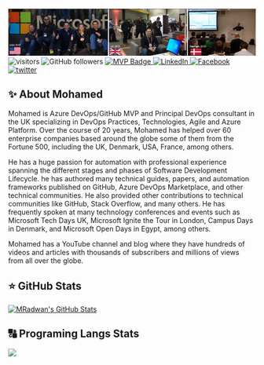 ![banner.jpg](https://github.com/MohamedRadwan-DevOps/MohamedRadwan-DevOps/blob/main/Mo-radwan-banner-2022.png)
![visitors](https://visitor-badge.glitch.me/badge?page_id=mohamed-radwan-devops.visitor-badge)
![GitHub followers](https://img.shields.io/github/followers/MohamedRadwan-DevOps?style=social)
<a href="https://mvp.microsoft.com/pt-br/PublicProfile/5001515?fullName=Mohamed%20Radwan" target="_blank">
	<img src="https://img.shields.io/badge/-MVP%20Profile-blue?style=flat-square&logo=Microsoft&logoColor=white" alt="MVP Badge">
<a href="https://www.linkedin.com/in/mohamedahmedradwan/" target="_blank">
	<img src="https://img.shields.io/badge/LinkedIn-%230077B5.svg?&style=flat-square&logo=linkedin&logoColor=white" alt="LinkedIn">
</a>
<a href="https://www.facebook.com/mradwandevops" target="_blank">
	<img src="https://img.shields.io/badge/Facebook-%231877F2.svg?&style=flat-square&logo=facebook&logoColor=white" alt="Facebook">
</a>
<a href="https://twitter.com/mradwan06" target="_blank">
	<img src="https://img.shields.io/badge/twitter-blue?&style=flat-square&logo=twitter&logoColor=white" alt="twitter">
</a>


<h2>✨ About Mohamed</h2>

Mohamed is Azure DevOps/GitHub MVP and Principal DevOps consultant in the UK specializing in DevOps Practices, Technologies, Agile and Azure Platform. Over the course of 20 years, Mohamed has helped over 60 enterprise companies based around the globe some of them from the Fortune 500, including the UK, Denmark, USA, France, among others. 

He has a huge passion for automation with professional experience spanning the different stages and phases of Software Development Lifecycle. he has authored many technical guides, papers, and automation frameworks published on GitHub, Azure DevOps Marketplace, and other technical communities. He also provided other contributions to technical communities like GitHub, Stack Overflow, and many others. He has frequently spoken at many technology conferences and events such as Microsoft Tech Days UK, Microsoft Ignite the Tour in London, Campus Days in Denmark, and Microsoft Open Days in Egypt, among others.

Mohamed has a YouTube channel and blog where they have hundreds of videos and articles with thousands of subscribers and millions of views from all over the globe.


<h2>⭐ GitHub Stats</h2>

[![MRadwan's GitHub Stats](https://github-readme-stats.vercel.app/api?username=MohamedRadwan-DevOps&show_icons=true)](https://github.com/MohamedRadwan-DevOps)



<h2>🔠 Programing Langs Stats</h2>

<img src="https://github-readme-stats.vercel.app//api/top-langs/?username=MohamedRadwan-DevOps&layout=compact&theme=" />
